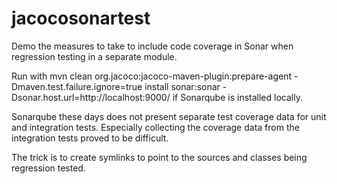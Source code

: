 # jacocosonartest
Demo the measures to take to include code coverage in Sonar when regression testing in a separate module.

Run with mvn clean org.jacoco:jacoco-maven-plugin:prepare-agent -Dmaven.test.failure.ignore=true install sonar:sonar -Dsonar.host.url=http://localhost:9000/ if Sonarqube is installed locally.

Sonarqube these days does not present separate test coverage data for unit and integration tests. Especially collecting the 
coverage data from the integration tests proved to be difficult.

The trick is to create symlinks to point to the sources and classes being regression tested.

